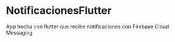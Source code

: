 # NotificacionesFlutter
App hecha con flutter que recibe notificaciones con Firebase Cloud Messaging
